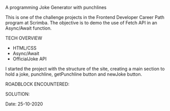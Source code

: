 A programming Joke Generator with punchlines

This is one of the challenge projects in the Frontend Developer Career Path program at Scrimba. The objective is to demo the use of Fetch API in an Async/Await function.

TECH OVERVIEW
- HTML/CSS
- Async/Await
- OfficialJoke API

I started the project with the structure of the site, creating a main section to hold a joke, punchline, getPunchline button and newJoke button.

ROADBLOCK ENCOUNTERED:

SOLUTION:

Date: 25-10-2020